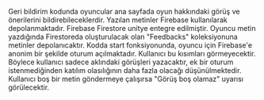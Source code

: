 Geri bildirim kodunda oyuncular ana sayfada oyun hakkındaki görüş ve önerilerini bildirebileceklerdir. Yazılan metinler Firebase kullanılarak depolanmaktadır. Firebase Firestore unitye entegre edilmiştir. Oyuncu metin yazdığında Firestoreda oluşturulacak olan "Feedbacks" koleksiyonuna metinler depolanıcaktır. Kodda start fonksiyonunda, oyuncu için Firebase'e anonim bir şekilde oturum açılmaktadır. Kullanıcı bu kısımları görmeyecektir. Böylece kullanıcı sadece aklındaki görüşleri yazacaktır, ek bir oturum istenmediğinden katılım olasılığının daha fazla olacağı düşünülmektedir. Kullanıcı boş bir metin göndermeye çalışırsa "Görüş boş olamaz" uyarısı görülecektir. 
